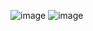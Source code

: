 ![image](https://user-images.githubusercontent.com/79852575/138569757-107d68a9-8bbf-492b-a8bd-4c0e4eae229e.png)
![image](https://user-images.githubusercontent.com/79852575/138569760-c937d744-db4d-49aa-9fa7-8e06ed4c4658.png)
